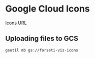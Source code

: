 # Google Cloud Icons

[Icons URL](https://cloud.google.com/icons/)

## Uploading files to GCS

```bash
gsutil mb gs://forseti-viz-icons

```
